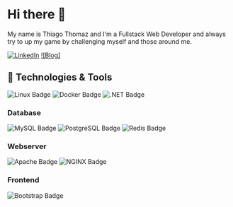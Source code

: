 # Hi there 👋

My name is Thiago Thomaz and I'm a Fullstack Web Developer and always try to up my game by challenging myself and those around me.

[![LinkedIn](https://img.shields.io/badge/LinkedIn-0D61B8?style=flat&logo=linkedin&logoColor=white&color=0D61B8)](https://www.linkedin.com/in/thiago-thomaz-b575b063/)
[![Blog]]([https://www.linkedin.com/in/thiago-thomaz-b575b063/](https://thiagothomaz.com.br/))

## :wrench: Technologies & Tools


![Linux Badge](https://img.shields.io/badge/Linux-FCC624?logo=linux&logoColor=000&style=for-the-badge)
![Docker Badge](https://img.shields.io/badge/Docker-2496ED?logo=docker&logoColor=fff&style=for-the-badge)
![.NET Badge](https://img.shields.io/badge/.NET-512BD4?logo=dotnet&logoColor=fff&style=for-the-badge)

### Database
![MySQL Badge](https://img.shields.io/badge/MySQL-4479A1?logo=mysql&logoColor=fff&style=for-the-badge)
![PostgreSQL Badge](https://img.shields.io/badge/PostgreSQL-4169E1?logo=postgresql&logoColor=fff&style=for-the-badge)
![Redis Badge](https://img.shields.io/badge/Redis-FF4438?logo=redis&logoColor=fff&style=for-the-badge)

### Webserver
![Apache Badge](https://img.shields.io/badge/Apache-D22128?logo=apache&logoColor=fff&style=for-the-badge)
![NGINX Badge](https://img.shields.io/badge/NGINX-009639?logo=nginx&logoColor=fff&style=for-the-badge)

### Frontend
![Bootstrap Badge](https://img.shields.io/badge/Bootstrap-7952B3?logo=bootstrap&logoColor=fff&style=for-the-badge)
